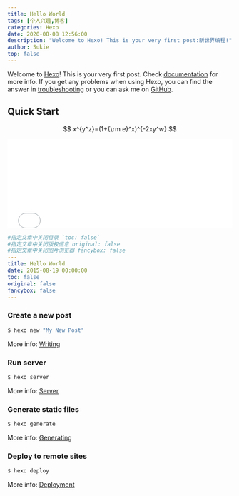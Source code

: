 ```yaml
---
title: Hello World
tags: [个人兴趣,博客]
categories: Hexo
date: 2020-08-08 12:56:00
description: "Welcome to Hexo! This is your very first post:新世界编程!"
author: Sukie
top: false
---
```

Welcome to [Hexo](https://hexo.io/)! This is your very first post. Check [documentation](https://hexo.io/docs/) for more info. If you get any problems when using Hexo, you can find the answer in [troubleshooting](https://hexo.io/docs/troubleshooting.html) or you can ask me on [GitHub](https://github.com/hexojs/hexo/issues).

## Quick Start

$$
 x^{y^z}=(1+{\rm e}^x)^{-2xy^w} 
$$

<div class="github-widget" data-repo="sukie-sun/sukie-sun.github.io"></div>

<iframe
  frameborder="no"
  border="0"
  marginwidth="0"
  marginheight="0"
  width=100%
  height=200
  src="//music.163.com/outchain/player?type=0&id=883067320&auto=1&height=430">// 歌曲 type=2，歌单 type=0，id 填对应 id
</iframe>

```yaml
#指定文章中关闭目录 `toc: false`
#指定文章中关闭版权信息 original: false
#指定文章中关闭图片浏览器 fancybox: false
---
title: Hello World
date: 2015-08-19 00:00:00
toc: false
original: false
fancybox: false
---
```



### Create a new post

``` bash
$ hexo new "My New Post"
```

More info: [Writing](https://hexo.io/docs/writing.html)

### Run server

``` bash
$ hexo server
```

More info: [Server](https://hexo.io/docs/server.html)

### Generate static files

``` bash
$ hexo generate
```

More info: [Generating](https://hexo.io/docs/generating.html)

### Deploy to remote sites

``` bash
$ hexo deploy
```

More info: [Deployment](https://hexo.io/docs/one-command-deployment.html)
